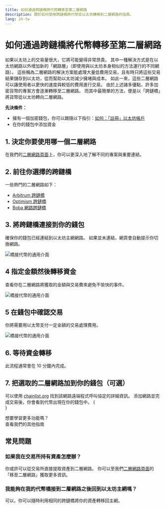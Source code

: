 ```yaml
---
title: 如何通過跨鏈橋將代幣轉移至第二層網路
description: 關於如何使用跨鏈橋將代幣從以太坊轉移到二層網路的指南。
lang: zh-tw
---
```


# 如何通過跨鏈橋將代幣轉移至第二層網路

如果以太坊上的交易量很大，它將可能變得非常昂貴。 其中一種解決方式是在以太坊網路以外增加新的「網路層」（即使用與以太坊本身相似的方法運行的不同網路）。 這些稱為二層網路的解決方案能處理大量低費用交易，且有時只將這些交易結果儲存到以太坊，從而幫助以太坊減少擁堵與成本。 如此一來，這些二層網路可以讓使用者以更快的速度與較低的費用進行交易。 由於上述諸多優點，許多加密貨幣的專案方會逐漸轉移至二層網路。 而其中最簡單的方法，便是以「跨鏈橋」將貨幣從以太坊轉向二層網路。

**先決條件：**

- 擁有一個加密錢包，你可以跟隨以下指引：[如何：「註冊」以太坊帳戶](/guides/how-to-register-an-ethereum-account/)
- 在你的錢包中添加資金

## 1. 決定你要使用哪一個二層網路

在我們的[二層網路頁面](/layer-2/)上，你可以更深入地了解不同的專案與重要連結。

## 2. 前往你選擇的跨鏈橋

一些熱門的二層網路如下：

- [Arbitrum 跨鏈橋](https://bridge.arbitrum.io/?l2ChainId=42161)
- [Optimism 跨鏈橋](https://app.optimism.io/bridge/deposit)
- [Boba 網路跨鏈橋](https://gateway.boba.network/)

## 3. 將跨鏈橋連接到你的錢包

確保你的錢包已經連結到以太坊主網網路。 如果並未連結，網頁會自動提示你切換網路。

![橋接代幣的通用介面](./bridge1.png)

## 4 指定金額然後轉移資金

查看你在二層網路將獲取的金額與交易費來避免不愉快的事件。

![橋接代幣的通用介面](./bridge2.png)

## 5 在錢包中確認交易

你將需要用以太幣支付一定金額的交易處理費用。

![橋接代幣的通用介面](./bridge3.png)

## 6. 等待資金轉移

此流程通常會在 10 分鐘內完成。

## 7. 把選取的二層網路加到你的錢包（可選）

可以使用 [chainlist.org](http://chainlist.org) 找到該網路遠端程式呼叫協定的詳細資訊。 添加網路並完成交易後，你會看到代幣出現在你的錢包中。
{
	<br />
}

<InfoBanner shouldSpaceBetween emoji=":eyes:">
  <div>想要學習更多功能嗎？</div>
  <ButtonLink to="/guides/">
    查看我們的其他指南
  </ButtonLink>
</InfoBanner>

## 常見問題

### 如果我在交易所持有資產怎麼辦？

你或許可以從交易所直接提取資產到二層網路。 你可以至我們[二層網路頁面](/layer-2/)的「移至二層網路」獲取更多資訊。

### 我能夠在我的代幣橋接到二層網路之後回到以太坊主網嗎？

可以，你可以隨時利用相同的跨鏈橋將你的資產轉移回主網。

